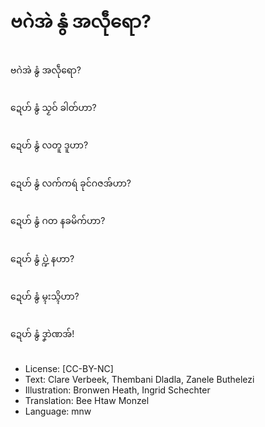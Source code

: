 # ဗဂဲအဲ နွံ အလဵုရော?

##
ဗဂဲအဲ နွံ အလဵုရော?

##
ဍေဟ် နွံ သၟဝ် ခါတ်ဟာ?

##
ဍေဟ် နွံ လတူ ဒူဟာ?

##
ဍေဟ် နွံ လက်ကရဴ ခုင်ဂဇအ်ဟာ?

##
ဍေဟ် နွံ ဂတ နခမိက်ဟာ?

##
ဍေဟ် နွံ ပ္ဍဲ နဟာ?

##
ဍေဟ် နွံ မ္ၚးသ္ၚိဟာ?

##
ဍေဟ် နွံ ဒၞာဲဏအ်!

##
* License: [CC-BY-NC]
* Text: Clare Verbeek, Thembani Dladla, Zanele Buthelezi
* Illustration: Bronwen Heath, Ingrid Schechter
* Translation: Bee Htaw Monzel
* Language: mnw
